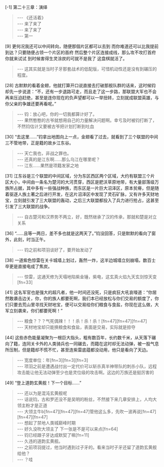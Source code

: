 
[-1] 第二十三章：演绎
>--- 《还活着》<br>
>--- 来了来了<br>
>--- 来了来了<br>
>--- 第一<br>

[9] 更何况我还可以中间转向，随便那個片区都可以去到 而你难道还可以比我提前到达？只要随便占领一个片区的首府 然后整个片区连接成线，那么攻不攻打首府你就来试试 到时候害得生灵涂炭的可就不是我了 这盘棋就活了。
>--- 这其实就是当时子牙那套战术的低配版，可惜机动性还是没有到碾压的程度。<br>

[28] 古默默的看着金翅，他就打算开口说直接去打破那舰队群的话来，这时候钧却先一步说道：“不，还有一步退路可走，而且走了这一步路，那联盟大军也不会再来压迫赶绝，甚至是连你现在的负声望都可以一举扭转，立刻就成联盟英雄，与你父亲的争雄还要再看呢。”
>--- 钧：放心吧，你的一切我都算计好了。<br>
>--- 果然憨憨的古爷就想用自己的力量解决问题啊。幸亏及时被钧打断了，不然钧估计又要被古爷把计划打断到吐血<br>

[30] “去这里……”钧拿出地图向上一点，金翅看了过去，就看到了三个联盟的中间三不管地带，正是籍的故乡江东谷。
>--- 天亡我也，非战之罪也。<br>
>--- 还真的是江东啊……那么乌江在哪里呢？<br>
>--- 江东……果然是项籍发家之地<br>

[31] 江东谷是三个联盟的中间区域，分为东区西区两个区域，大约有联盟三个片区大小，中间由一条名为楚河的大河贯穿，西区是肥沃草原地带，有大量部落级万族所占据，其中多有一些强战种族，而东区是一片巨大沼泽区，原本贫瘠，但是随着驱逐人族土著之后进行开发，在这片沼泽区中发现了灵石矿脉，又有许多天财地宝，立刻就引发了三大联盟的轰动，之后三大联盟都投入了兵力进行抢占，这甚至引发了三大联盟的战争。
>--- 自古楚河和汉界势不两立，好，既然继承了汉的传承，那就和楚是对立关系<br>

[36] “……且等一两日，差不多也就是这两天了。”钧没回答，只是默默的看向了窗外，此刻，时当正午。
>--- 钧之前和项羽谈好了，要开始发动了<br>

[38] 一道紫色惊雷在关卡城墙上划过，轰然一炸，这半边城墙立刻崩塌，数百士卒更是直接电成了焦炭。
>--- 惊雷，这通天修为天塌地陷紫金锤，紫电，这玄真火焰九天玄剑惊天变[fn=33]<br>

[41] 这名军官也是强大的超凡者，他一时间还没死，只是疯狂大吼哀嚎道：“你居然敢袭击边关，你，你的族人都要死啊，我们本已经放松与你们交易的额度了，你们只要去荒山里寻找天财地宝，便可以交易给你们粮食与食盐，你现在这么做，大军立刻袭来，你们都要死啊！”
>--- 粮食？？？气死偶辣！！！杀！杀！杀！[fn=47][fn=47][fn=47]<br>
>--- 天材地宝却只能换粮食和食盐，表面是交易，实际就是掠夺<br>

[44] 这些赤色能量凝聚为一根巨大指头，粗有数百年，长约数千米，从天落下碾向了籍，连同关卡外的人类骑兵也一同碾去，而籍在这时却无法动弹，被一股气息所压制，但是籍却不慌不忙，甚至连紫雷底蕴都没动用，他只是看向了天边。
>--- 宽度单位：年[fn=3][fn=3][fn=3]<br>
>--- 项羽之前是遭遇战付出一定代价可以斩杀真半神带队的刺杀小队，远程攻击能让他无法动弹至少也是灵位级的攻击啊。这边的万族还是挺厉害的<br>

[49] “登上道韵玄黄舰！下一个目标……”
>--- 还以为是混沌玄黄舰呢<br>
>--- 话说钧，古和罗还没不是吴明的粉丝，不然接下来几章安排上，人均大领主粉才是正道<br>
>--- 大领主牛b[fn=47][fn=47][fn=47]管他这么多，先吹一波再说[fn=47][fn=47][fn=47]<br>
>--- 想起了禁地人类城巅峰时期<br>
>--- 好久没吹大领主了  下一张是不是可以来点[fn=64]<br>
>--- 钧已经跟子牙达成默契了嘛[fn=11]<br>
>--- 久违的道韵玄黄舰。<br>
>--- 之前项羽提过，他当时遇到过子牙的。看来当时子牙还留了道韵玄黄舰给他？<br>
>--- ？哇<br>
